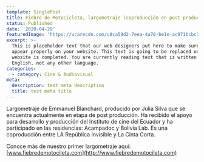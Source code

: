 ```yaml
---
template: SinglePost
title: Fiebre de Motocicleta, largometraje (coproducción en post producción)
status: Published
date: '2020-04-29'
featuredImage: 'https://ucarecdn.com/c8ca59d2-7eea-4a70-be1e-ac971bcbc3eb/'
excerpt: >-
  This is placeholder text that our web designers put here to make sure words
  appear properly on your website. This text is going to be replaced once the
  website is completed. You are currently reading text that is written in
  English, not any other language.
categories:
  - category: Cine & Audiovisual
meta:
  description: test meta description
  title: test meta title
---
```


Largometraje de Emmanuel Blanchard, producido por Julia Silva que se encuentra actualmente en etapa de post producción. Ha recibido el apoyo para desarrollo y producción del Instituto de cine del Ecuador y ha participado en las residencias: Acampadoc y Bolivia Lab. Es una coproducción entre LA República Invisible y La Cinta Corta.

Conoce más de nuestro primer largometraje aqui: [www.fiebredemotocileta.com](http://www.fiebredemotocileta.com)
